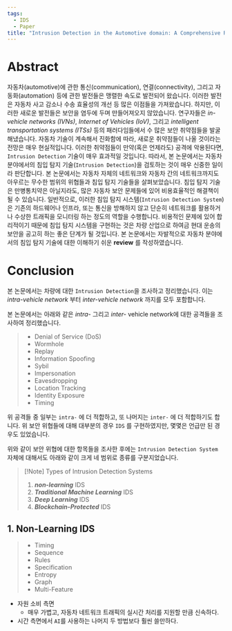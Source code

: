 ```yaml
---
tags:
  - IDS
  - Paper
title: "Intrusion Detection in the Automotive domain: A Comprehensive Review"
---
```

# Abstract
자동차(automotive)에 관한 통신(communication), 연결(connectivity), 그리고 자동화(automation) 등에 관한 발전들은 맹렬한 속도로 발전되어 왔습니다. 이러한 발전은 자동차 사고 감소나 수송 효율성의 개선 등 많은 이점들을 가져왔습니다. 하지만, 이러한 새로운 발전들은 보안을 염두에 두며 만들어져오지 않았습니다. 연구자들은 *in-vehicle networks (IVNs)*, *Internet of Vehicles (IoV)*, 그리고 *intelligent transportation systems (ITSs)* 등의 패러다임들에서 수 많은 보안 취약점들을 발굴해냈습니다. 자동차 기술이 계속해서 진화함에 따라, 새로운 취약점들이 나올 것이라는 전망은 매우 현실적입니다. 이러한 취약점들이 만약(혹은 언제라도) 공격에 악용된다면, `Intrusion Detection` 기술이 매우 효과적일 것입니다. 따라서, 본 논문에서는 자동차 분야에서의 침입 탐지 기술(`Intrusion Detection`)을 검토하는 것이 매우 신중한 일이라 판단합니다. 본 논문에서는 자동차 자체의 네트워크와 자동차 간의 네트워크까지도 아우르는 무수한 범위의 위협들과 침입 탐지 기술들을 살펴보았습니다. 침입 탐지 기술은 만병통치약은 아닐지라도, 많은 자동차 보안 문제들에 있어 비용효율적인 해결책이 될 수 있습니다. 일반적으로, 이러한 침입 탐지 시스템(`Intrusion Detection System`)은 기존의 하드웨어나 인프라, 또는 통신을 방해하지 않고 단순히 네트워크를 활용하거나 수상한 트래픽을 모니터링 하는 정도의 역할을 수행합니다. 비용적인 문제에 있어 합리적이기 때문에 침입 탐지 시스템을 구현하는 것은 차량 산업으로 하여금 현대 운송의 보안을 공고히 하는 좋은 단계가 될 것입니다. 본 논문에서는 자발적으로 자동차 분야에서의 침입 탐지 기술에 대한 이해하기 쉬운 **review** 를 작성하였습니다.

# Conclusion
본 논문에서는 차량에 대한 `Intrusion Detection`을 조사하고 정리했습니다. 이는 *intra-vehicle network* 부터 *inter-vehicle network* 까지를 모두 포함합니다.

본 논문에서는 아래와 같은 *intra-* 그리고 *inter-* vehicle network에 대한 공격들을 조사하여 정리했습니다.
> - Denial of Service (DoS)
> - Wormhole
> - Replay
> - Information Spoofing
> - Sybil
> - Impersonation
> - Eavesdropping
> - Location Tracking
> - Identity Exposure
> - Timing

위 공격들 중 일부는 `intra-` 에 더 적합하고, 또 나머지는 `inter-` 에 더 적합하기도 합니다. 위 보안 위협들에 대해 대부분의 경우 `IDS` 를 구현하였지만, 몇몇은 언급만 된 경우도 있었습니다.

위와 같이 보안 위협에 대한 항목들을 조사한 후에는 `Intrusion Detection System` 자체에 대해서도 아래와 같이 크게 네 범위로 종류를 구분지었습니다.

> [!Note] Types of Intrusion Detection Systems
> 1. ***non-learning*** IDS
> 2. ***Traditional Machine Learning*** IDS
> 3. ***Deep Learning*** IDS
> 4. ***Blockchain-Protected*** IDS

## 1. Non-Learning IDS
> - Timing
> - Sequence
> - Rules
> - Specification
> - Entropy
> - Graph
> - Multi-Feature

- 자원 소비 측면
	- 매우 가볍고, 자동차 네트워크 트래픽의 실시간 처리를 지원할 만큼 신속하다.
- 시간 측면에서 `AI`를 사용하는 나머지 두 방법보다 훨씬 쓸만하다.